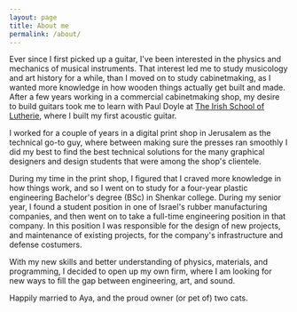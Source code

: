 ```yaml
---
layout: page
title: About me
permalink: /about/
---
```

Ever since I first picked up a guitar, I've been interested in the physics and mechanics of musical instruments. That interest led me to study musicology and art history for a while, than I moved on to study cabinetmaking, as I wanted more knowledge in how wooden things actually get built and made. After a few years working in a commercial cabinetmaking shop, my desire to build guitars took me to learn with Paul Doyle at [The Irish School of Lutherie](http://pauldoyleinstruments.com/school_about.php), where I built my first acoustic guitar.

I worked for a couple of years in a digital print shop in Jerusalem as the technical go-to guy, where between making sure the presses ran smoothly I did my best to find the best technical solutions for the many graphical designers and design students that were among the shop's clientele.

During my time in the print shop, I figured that I craved more knowledge in how things work, and so I went on to study for a four-year plastic engineering Bachelor's degree (BSc) in Shenkar college. During my senior year, I found a student position in one of Israel's rubber manufacturing companies, and then went on to take a full-time engineering position in that company. In this position I was responsible for the design of new projects, and maintenance of existing projects, for the company's infrastructure and defense costumers.

With my new skills and better understanding of physics, materials, and programming, I decided to open up my own firm, where I am looking for new ways to fill the gap between engineering, art, and sound.

Happily married to Aya, and the proud owner (or pet of) two cats.